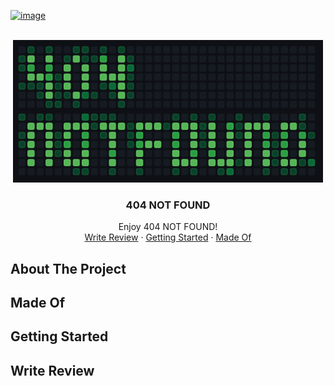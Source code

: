 <a name="readme-top"></a>

[![image](https://img.shields.io/badge/%EB%8D%B0%EC%9D%BC%EB%A6%AC%EC%83%B7-white?style=flat&color=FF9500)](https://dailyshot.co)

<br />
<div align="center">
  <a href="https://dailyshot.co" target="_blank">
    <img src="images/logo.png" alt="Logo" width="496" height="228">
  </a>

  <h3 align="center">404 NOT FOUND</h3>

  <p align="center">
    Enjoy 404 NOT FOUND!
    <br />
    <a href="#write-review">Write Review</a>
    ·
    <a href="#getting-started">Getting Started</a>
    ·
    <a href="#made-of">Made Of</a>
  </p>
</div>

## About The Project

## Made Of

## Getting Started

## Write Review

